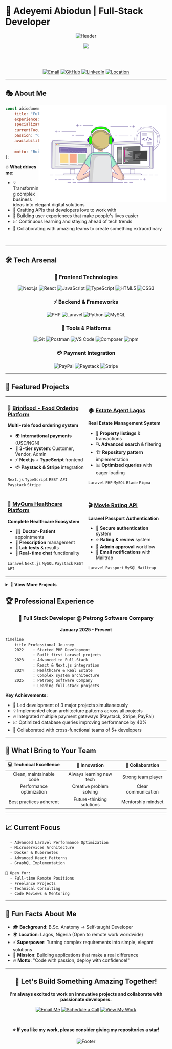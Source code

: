 # 🚀 Adeyemi Abiodun | Full-Stack Developer

<div align="center">
  
  ![Header](https://capsule-render.vercel.app/api?type=waving&color=gradient&customColorList=6,11,20&height=200&section=header&text=Welcome%20to%20My%20Digital%20Space&fontSize=40&fontColor=fff&animation=fadeIn&fontAlignY=35)
  
  <img src="https://readme-typing-svg.demolab.com/?lines=🎯+PHP+Laravel+Specialist;🚀+Full-Stack+Web+Engineer;⚡+Next.js+%7C+React+Developer;🔥+3%2B+Years+Experience;💡+Building+Scalable+Solutions;🌍+Ready+for+Remote+Work&center=true&width=600&height=50&duration=3000&pause=1000&color=58A6FF&size=25" />
  
  <br><br>
  
  [![Email](https://img.shields.io/badge/📧-abiodunemma769@gmail.com-FF6B6B?style=for-the-badge&logo=gmail&logoColor=white)](mailto:abiodunemma769@gmail.com)
  [![GitHub](https://img.shields.io/github/followers/abiodunemma?label=👥%20Follow&style=for-the-badge&color=4ECDC4&logo=github)](https://github.com/abiodunemma)
  [![LinkedIn](https://img.shields.io/badge/💼-Connect%20on%20LinkedIn-0077B5?style=for-the-badge&logo=linkedin)](https://www.linkedin.com/in/abiodunemma)
  [![Location](https://img.shields.io/badge/📍-Lagos,%20Nigeria-FFE66D?style=for-the-badge&logo=googlemaps&logoColor=black)](https://maps.google.com/?q=Lagos,Nigeria)

</div>

---

## 🎭 About Me

<img align="right" alt="Coding" width="400" src="https://raw.githubusercontent.com/devSouvik/devSouvik/master/gif3.gif">

```javascript
const abiodunemma = {
    title: "Full-Stack Developer",
    experience: "3+ Years",
    specialization: "PHP Laravel Ecosystem",
    currentFocus: "Scalable Web Applications",
    passion: "Clean Code & User Experience",
    availability: "Open for Opportunities",
    
    motto: "Building the future, one line of code at a time 🚀"
};
```

🔥 **What drives me:**
- 💡 Transforming complex business ideas into elegant digital solutions
- 🎯 Crafting APIs that developers love to work with
- 🌟 Building user experiences that make people's lives easier
- 📈 Continuous learning and staying ahead of tech trends
- 🤝 Collaborating with amazing teams to create something extraordinary

<br clear="right"/>

---

## 🛠️ Tech Arsenal

<div align="center">

### 🎨 Frontend Technologies
![Next.js](https://img.shields.io/badge/Next.js-000000?style=for-the-badge&logo=nextdotjs&logoColor=white)
![React](https://img.shields.io/badge/React-20232A?style=for-the-badge&logo=react&logoColor=61DAFB)
![JavaScript](https://img.shields.io/badge/JavaScript-F7DF1E?style=for-the-badge&logo=javascript&logoColor=black)
![TypeScript](https://img.shields.io/badge/TypeScript-007ACC?style=for-the-badge&logo=typescript&logoColor=white)
![HTML5](https://img.shields.io/badge/HTML5-E34F26?style=for-the-badge&logo=html5&logoColor=white)
![CSS3](https://img.shields.io/badge/CSS3-1572B6?style=for-the-badge&logo=css3&logoColor=white)

### ⚡ Backend & Frameworks
![PHP](https://img.shields.io/badge/PHP-777BB4?style=for-the-badge&logo=php&logoColor=white)
![Laravel](https://img.shields.io/badge/Laravel-FF2D20?style=for-the-badge&logo=laravel&logoColor=white)
![Python](https://img.shields.io/badge/Python-14354C?style=for-the-badge&logo=python&logoColor=white)
![MySQL](https://img.shields.io/badge/MySQL-00000F?style=for-the-badge&logo=mysql&logoColor=white)

### 🔧 Tools & Platforms
![Git](https://img.shields.io/badge/Git-F05032?style=for-the-badge&logo=git&logoColor=white)
![Postman](https://img.shields.io/badge/Postman-FF6C37?style=for-the-badge&logo=postman&logoColor=white)
![VS Code](https://img.shields.io/badge/VS%20Code-007ACC?style=for-the-badge&logo=visualstudiocode&logoColor=white)
![Composer](https://img.shields.io/badge/Composer-885630?style=for-the-badge&logo=composer&logoColor=white)
![npm](https://img.shields.io/badge/npm-CB3837?style=for-the-badge&logo=npm&logoColor=white)

### 💳 Payment Integration
![PayPal](https://img.shields.io/badge/PayPal-00457C?style=for-the-badge&logo=paypal&logoColor=white)
![Paystack](https://img.shields.io/badge/Paystack-00C3F7?style=for-the-badge&logo=paystack&logoColor=white)
![Stripe](https://img.shields.io/badge/Stripe-008CDD?style=for-the-badge&logo=stripe&logoColor=white)

</div>

---

## 🎯 Featured Projects

<table>
<tr>
<td width="50%">

### 🍲 [Brinifood - Food Ordering Platform](https://github.com/abiodunemma)
**Multi-role food ordering system**
- 🌍 **International payments** (USD/NGN)
- 👥 **3-tier system**: Customer, Vendor, Admin
- ⚡ **Next.js + TypeScript** frontend
- 💳 **Paystack & Stripe** integration

`Next.js` `TypeScript` `REST API` `Paystack` `Stripe`

</td>
<td width="50%">

### 🏠 [Estate Agent Lagos](https://github.com/abiodunemma)
**Real Estate Management System**
- 🏡 **Property listings** & transactions
- 🔍 **Advanced search** & filtering
- 🏗️ **Repository pattern** implementation
- 📊 **Optimized queries** with eager loading

`Laravel` `PHP` `MySQL` `Blade` `Figma`

</td>
</tr>
<tr>
<td width="50%">

### 🧬 [MyQura Healthcare Platform](https://github.com/abiodunemma)
**Complete Healthcare Ecosystem**
- 👨‍⚕️ **Doctor-Patient** appointments
- 💊 **Prescription** management
- 🧪 **Lab tests** & results
- 💬 **Real-time chat** functionality

`Laravel` `Next.js` `MySQL` `Paystack` `REST API`

</td>
<td width="50%">

### 🎬 [Movie Rating API](https://github.com/abiodunemma/movie)
**Laravel Passport Authentication**
- 🔐 **Secure authentication** system
- ⭐ **Rating & review** system
- 👑 **Admin approval** workflow
- 📧 **Email notifications** with Mailtrap

`Laravel` `Passport` `MySQL` `Mailtrap`

</td>
</tr>
</table>

<details>
<summary>🚀 <strong>View More Projects</strong></summary>

### 💰 [Fintrans - Financial Platform](https://github.com/abiodunemma/finstrans)
E-commerce marketplace with Paystack integration
`Laravel` `PHP` `Paystack`

### 🚌 [Bus Terminal Booking](https://github.com/abiodunemma/busterminal) 
Slot-based transportation booking system
`Laravel` `MySQL`

### 🏷️ [Hashtag Platform](https://github.com/abiodunemma/hashtag)
Tag-based content management system
`Laravel` `REST API`

### 🎙️ [Podcast Application](https://github.com/abiodunemma/PODCAST)
Audio content platform with full-stack implementation
`PHP` `JavaScript` `CSS`

### 🔐 [LogReg Authentication](https://github.com/abiodunemma/Logreg)
User authentication with PayPal payment integration
`Laravel` `PayPal` `Postman`

</details>


## 🏆 Professional Experience

<div align="center">

### 💼 Full Stack Developer @ Petrong Software Company
**January 2025 - Present**

</div>

```mermaid
timeline
    title Professional Journey
    2022    : Started PHP Development
            : Built first Laravel projects
    2023    : Advanced to Full-Stack
            : React & Next.js integration
    2024    : Healthcare & Real Estate
            : Complex system architecture
    2025    : Petrong Software Company
            : Leading full-stack projects
```

**Key Achievements:**
- 🚀 Led development of 3 major projects simultaneously
- 💡 Implemented clean architecture patterns across all projects
- 🔥 Integrated multiple payment gateways (Paystack, Stripe, PayPal)
- 📈 Optimized database queries improving performance by 40%
- 👥 Collaborated with cross-functional teams of 5+ developers

---

## 🎯 What I Bring to Your Team

<div align="center">

| 💻 **Technical Excellence** | 🚀 **Innovation** | 🤝 **Collaboration** |
|:---:|:---:|:---:|
| Clean, maintainable code | Always learning new tech | Strong team player |
| Performance optimization | Creative problem solving | Clear communication |
| Best practices adherent | Future-thinking solutions | Mentorship mindset |

</div>

---

## 📈 Current Focus

```yaml🎯 Learning Goals 2025:
  - Advanced Laravel Performance Optimization
  - Microservices Architecture
  - Docker & Kubernetes
  - Advanced React Patterns
  - GraphQL Implementation

🚀 Open for:
  - Full-time Remote Positions
  - Freelance Projects
  - Technical Consulting
  - Code Reviews & Mentoring
```

---

## 🌟 Fun Facts About Me

- 🎓 **Background**: B.Sc. Anatomy → Self-taught Developer
- 🌍 **Location**: Lagos, Nigeria (Open to remote work worldwide)
- ⚡ **Superpower**: Turning complex requirements into simple, elegant solutions
- 🎯 **Mission**: Building applications that make a real difference
- 🔥 **Motto**: "Code with passion, deploy with confidence!"

---

<div align="center">

## 🤝 Let's Build Something Amazing Together!

**I'm always excited to work on innovative projects and collaborate with passionate developers.**

[![Email Me](https://img.shields.io/badge/📧%20Email%20Me-FF4757?style=for-the-badge&logo=gmail&logoColor=white)](mailto:abiodunemma769@gmail.com)
[![Schedule a Call](https://img.shields.io/badge/📞%20Schedule%20Call-2F80ED?style=for-the-badge&logo=googlemeet&logoColor=white)](mailto:abiodunemma769@gmail.com)
[![View My Work](https://img.shields.io/badge/👀%20View%20My%20Work-6C5CE7?style=for-the-badge&logo=github&logoColor=white)](https://github.com/abiodunemma?tab=repositories)

<br>

**⭐ If you like my work, please consider giving my repositories a star!**

![Footer](https://capsule-render.vercel.app/api?type=waving&color=gradient&customColorList=6,11,20&height=100&section=footer)

</div>
